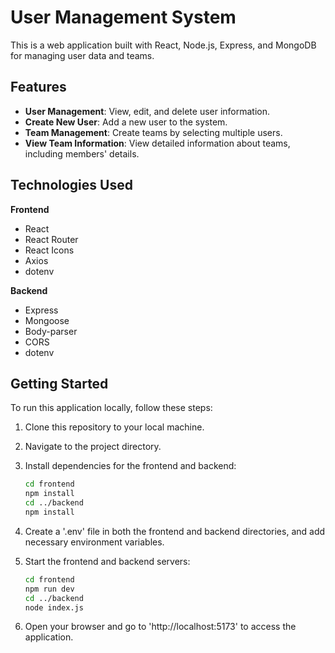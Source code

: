 # User Management System

This is a web application built with React, Node.js, Express, and MongoDB for managing user data and teams.

## Features

 - **User Management**: View, edit, and delete user information.
 - **Create New User**: Add a new user to the system.
 - **Team Management**: Create teams by selecting multiple users.
 - **View Team Information**: View detailed information about teams, including members' details.

## Technologies Used

 **Frontend**
  - React
  - React Router
  - React Icons
  - Axios
  - dotenv

 **Backend**
  - Express
  - Mongoose
  - Body-parser
  - CORS
  - dotenv

## Getting Started

To run this application locally, follow these steps:

 1. Clone this repository to your local machine.
 2. Navigate to the project directory.
 3. Install dependencies for the frontend and backend:
    
    ```bash
    cd frontend
    npm install
    cd ../backend
    npm install

 4. Create a '.env' file in both the frontend and backend directories, and add necessary environment variables.
 5. Start the frontend and backend servers:

    ```bash
    cd frontend
    npm run dev
    cd ../backend
    node index.js

 6. Open your browser and go to 'http://localhost:5173' to access the application.